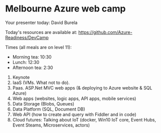 # Melbourne Azure web camp
Your presenter today: David Burela

Today's resources are available at: 
https://github.com/Azure-Readiness/DevCamp

Times (all meals are on level 11):
- Morning tea: 10:30
- Lunch: 12:30
- Afternoon tea: 2:30

1. Keynote
2. IaaS (VMs. What not to do).
3. Paas. ASP.Net MVC web apps (& deploying to Azure website & SQL Azure)
4. Web apps (websites, logic apps, API apps, mobile services)
5. Data Storage (Blobs, Queues)
6. Data Platform (SQL, Document DB)
7. Web API (how to create and query with Fiddler and in code)
8. Cloud futures: Talking about IoT (docker, Win10 IoT core, Event Hubs, Event Steams, Microservices, actors)